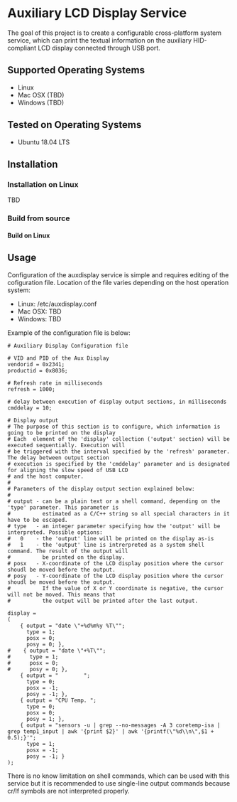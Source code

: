 # Auxiliary LCD Display Service

The goal of this project is to create a configurable cross-platform system service, which can print 
the textual information on the auxiliary HID-compliant LCD display connected through USB port. 

## Supported Operating Systems
* Linux
* Mac OSX (TBD)
* Windows (TBD)

## Tested on Operating Systems
* Ubuntu 18.04 LTS

## Installation

### Installation on Linux
TBD

### Build from source
#### Build on Linux


## Usage
Configuration of the auxdisplay service is simple and requires editing of the cofiguration file. Location of 
the file varies depending on the host operation system:

* Linux: /etc/auxdisplay.conf
* Mac OSX: TBD
* Windows: TBD

Example of the configuration file is below:

```
# Auxiliary Display Configuration file

# VID and PID of the Aux Display
vendorid = 0x2341;
productid = 0x8036;

# Refresh rate in milliseconds
refresh = 1000;

# delay between execution of display output sections, in milliseconds
cmddelay = 10;

# Display output
# The purpose of this section is to configure, which information is going to be printed on the display
# Each  element of the 'display' collection ('output' section) will be executed sequentially. Execution will 
# be triggered with the interval specified by the 'refresh' parameter. The delay between output section 
# execution is specified by the 'cmddelay' parameter and is designated for aligning the slow speed of USB LCD
# and the host computer. 
# 
# Parameters of the display output section explained below:   
# 
# output - can be a plain text or a shell command, depending on the 'type' parameter. This parameter is 
#          estimated as a C/C++ string so all special characters in it have to be escaped.
# type   - an integer parameter specifying how the 'output' will be interpreted. Possible options:
#   0    - the 'output' line will be printed on the display as-is
#   1    - the 'output' line is intrerpreted as a system shell command. The result of the output will
#          be printed on the display.   
# posx   - X-coordinate of the LCD display position where the cursor shoudl be moved before the output.
# posy   - Y-coordinate of the LCD display position where the cursor shoudl be moved before the output.
#          If the value of X or Y coordinate is negative, the cursor will not be moved. This means that 
#          the output will be printed after the last output.  
         
display = 
(
    { output = "date \"+%d%m%y %T\"";
      type = 1;
      posx = 0;
      posy = 0; },
#    { output = "date \"+%T\"";
#      type = 1;
#      posx = 0;
#      posy = 0; },
    { output = "        ";
      type = 0;
      posx = -1;
      posy = -1; },
    { output = "CPU Temp. ";
      type = 0;
      posx = 0;
      posy = 1; },
    { output = "sensors -u | grep --no-messages -A 3 coretemp-isa | grep temp1_input | awk '{print $2}' | awk '{printf(\"%d\\n\",$1 + 0.5);}'";
      type = 1;
      posx = -1;
      posy = -1; }
); 
```

There is no know limitation on shell commands, which can be used with this service but it is recommended to use
single-line output commands because cr/lf symbols are not interpreted properly.  














